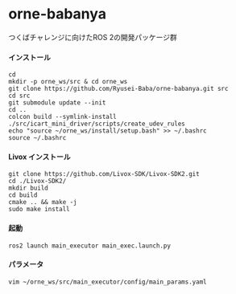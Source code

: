 # orne-babanya
つくばチャレンジに向けたROS 2の開発パッケージ群

#### インストール
```
cd 
mkdir -p orne_ws/src & cd orne_ws
git clone https://github.com/Ryusei-Baba/orne-babanya.git src
cd src
git submodule update --init
cd ..
colcon build --symlink-install
./src/icart_mini_driver/scripts/create_udev_rules
echo "source ~/orne_ws/install/setup.bash" >> ~/.bashrc
source ~/.bashrc
```
#### Livox インストール
```
git clone https://github.com/Livox-SDK/Livox-SDK2.git
cd ./Livox-SDK2/
mkdir build
cd build
cmake .. && make -j
sudo make install
```
#### 起動
```
ros2 launch main_executor main_exec.launch.py
```

#### パラメータ
```
vim ~/orne_ws/src/main_executor/config/main_params.yaml
```